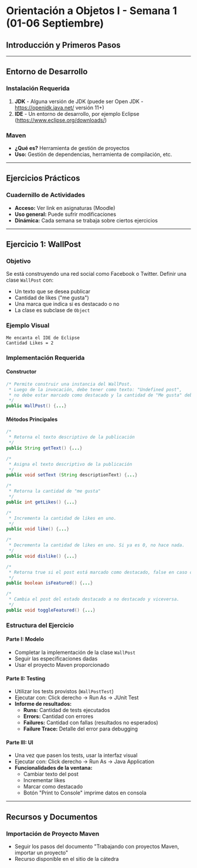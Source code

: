 # Orientación a Objetos I - Semana 1 (01-06 Septiembre)

## Introducción y Primeros Pasos

---

## Entorno de Desarrollo

### Instalación Requerida

1. **JDK** - Alguna versión de JDK (puede ser Open JDK - https://openjdk.java.net/ versión 11+)
2. **IDE** - Un entorno de desarrollo, por ejemplo Eclipse (https://www.eclipse.org/downloads/)

### Maven

- **¿Qué es?** Herramienta de gestión de proyectos
- **Uso:** Gestión de dependencias, herramienta de compilación, etc.

---

## Ejercicios Prácticos

### Cuadernillo de Actividades

- **Acceso:** Ver link en asignaturas (Moodle)
- **Uso general:** Puede sufrir modificaciones
- **Dinámica:** Cada semana se trabaja sobre ciertos ejercicios

---

## Ejercicio 1: WallPost

### Objetivo

Se está construyendo una red social como Facebook o Twitter. Definir una clase `WallPost` con:

- Un texto que se desea publicar
- Cantidad de likes ("me gusta")
- Una marca que indica si es destacado o no
- La clase es subclase de `Object`

### Ejemplo Visual

```
Me encanta el IDE de Eclipse
Cantidad Likes = 2
```

### Implementación Requerida

#### Constructor

```java
/* Permite construir una instancia del WallPost.
 * Luego de la invocación, debe tener como texto: "Undefined post",
 * no debe estar marcado como destacado y la cantidad de "Me gusta" debe ser 0.
 */
public WallPost() {...}
```

#### Métodos Principales

```java
/*
 * Retorna el texto descriptivo de la publicación
 */
public String getText() {...}

/*
 * Asigna el texto descriptivo de la publicación
 */
public void setText (String descriptionText) {...}

/*
 * Retorna la cantidad de "me gusta"
 */
public int getLikes() {...}

/*
 * Incrementa la cantidad de likes en uno.
 */
public void like() {...}

/*
 * Decrementa la cantidad de likes en uno. Si ya es 0, no hace nada.
 */
public void dislike() {...}

/*
 * Retorna true si el post está marcado como destacado, false en caso contrario
 */
public boolean isFeatured() {...}

/*
 * Cambia el post del estado destacado a no destacado y viceversa.
 */
public void toggleFeatured() {...}
```

### Estructura del Ejercicio

#### Parte I: Modelo

- Completar la implementación de la clase `WallPost`
- Seguir las especificaciones dadas
- Usar el proyecto Maven proporcionado

#### Parte II: Testing

- Utilizar los tests provistos (`WallPostTest`)
- Ejecutar con: Click derecho → Run As → JUnit Test
- **Informe de resultados:**
  - **Runs:** Cantidad de tests ejecutados
  - **Errors:** Cantidad con errores
  - **Failures:** Cantidad con fallas (resultados no esperados)
  - **Failure Trace:** Detalle del error para debugging

#### Parte III: UI

- Una vez que pasen los tests, usar la interfaz visual
- Ejecutar con: Click derecho → Run As → Java Application
- **Funcionalidades de la ventana:**
  - Cambiar texto del post
  - Incrementar likes
  - Marcar como destacado
  - Botón "Print to Console" imprime datos en consola

---

## Recursos y Documentos

### Importación de Proyecto Maven

- Seguir los pasos del documento "Trabajando con proyectos Maven, importar un proyecto"
- Recurso disponible en el sitio de la cátedra
